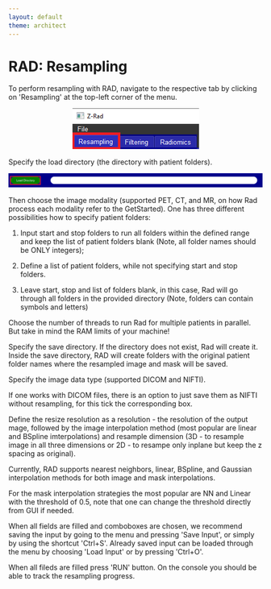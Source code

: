 ```yaml
---
layout: default
theme: architect
---
```

# RAD: Resampling

To perform resampling with RAD, navigate to the respective tab by clicking on 'Resampling' at the top-left corner of the menu.

<p align="center">
  <img src="f1.png" alt="Example Data Preparation" title="Data Preparation Example"/>
</p>

Specify the load directory (the directory with patient folders).

<p align="center">
  <img src="f2.png" alt="Example Data Preparation" title="Data Preparation Example"/>
</p>

Then choose the image modality (supported PET, CT, and MR, on how Rad process each modality refer to the GetStarted).
One has three different possibilities how to specify patient folders:

1) Input start and stop folders to run all folders within the defined range and keep the list of patient folders blank (Note, all folder names should be ONLY integers);

2) Define a list of patient folders, while not specifying start and stop folders.

3) Leave start, stop and list of folders blank, in this case, Rad will go through all folders in the provided directory (Note, folders can contain symbols and letters)

Choose the number of threads to run Rad for multiple patients in parallel. But take in mind the RAM limits of your machine!

Specify the save directory. If the directory does not exist, Rad will create it. Inside the save directory, RAD will create folders with the original patient folder names where the resampled image and mask will be saved.

Specify the image data type (supported DICOM and NIFTI).

If one works with DICOM files, there is an option to just save them as NIFTI without resampling, for this tick the corresponding box.

Define the resize resolution as a resolution - the resolution of the output mage, followed by the image interpolation method (most popular are linear and BSpline imterpolations) and resample dimension (3D - to resample image in all three dimensions or 2D - to resampe only inplane but keep the z spacing as original).

Currently, RAD supports nearest neighbors, linear, BSpline, and Gaussian interpolation methods for both image and mask interpolations.

For the mask interpolation strategies the most popular are NN and Linear with the threshold of 0.5, note that one can change the threshold directly from GUI if needed.

When all fields are filled and comboboxes are chosen, we recommend saving the input by going to the menu and pressing 'Save Input', or simply by using the shortcut 'Ctrl+S'. Already saved input can be loaded through the menu by choosing 'Load Input' or by pressing 'Ctrl+O'.

When all fileds are filled press 'RUN' button. On the console you should be able to track the resampling progress.
